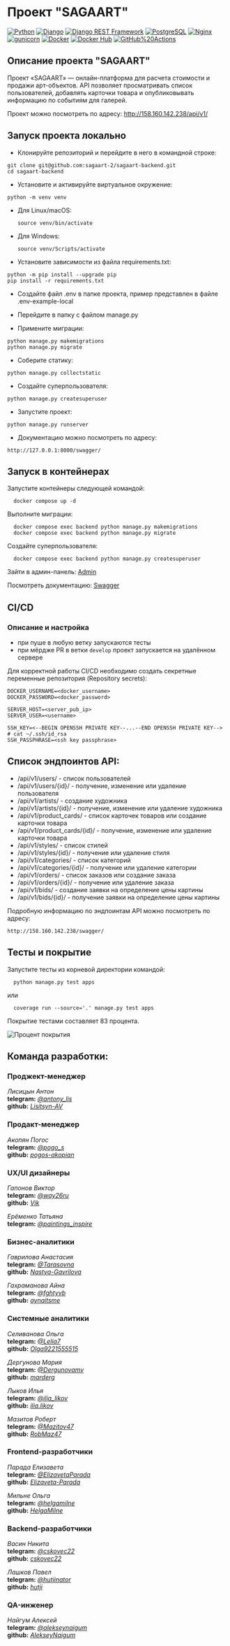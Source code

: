 # Проект "SAGAART"

[![Python](https://img.shields.io/badge/-Python-464646?style=flat&logo=Python&logoColor=56C0C0&color=008080)](https://www.python.org/)
[![Django](https://img.shields.io/badge/-Django-464646?style=flat&logo=Django&logoColor=56C0C0&color=008080)](https://www.djangoproject.com/)
[![Django REST Framework](https://img.shields.io/badge/-Django%20REST%20Framework-464646?style=flat&logo=Django%20REST%20Framework&logoColor=56C0C0&color=008080)](https://www.django-rest-framework.org/)
[![PostgreSQL](https://img.shields.io/badge/-PostgreSQL-464646?style=flat&logo=PostgreSQL&logoColor=56C0C0&color=008080)](https://www.postgresql.org/)
[![Nginx](https://img.shields.io/badge/-NGINX-464646?style=flat&logo=NGINX&logoColor=56C0C0&color=008080)](https://nginx.org/ru/)
[![gunicorn](https://img.shields.io/badge/-gunicorn-464646?style=flat&logo=gunicorn&logoColor=56C0C0&color=008080)](https://gunicorn.org/)
[![Docker](https://img.shields.io/badge/-Docker-464646?style=flat&logo=Docker&logoColor=56C0C0&color=008080)](https://www.docker.com/)
[![Docker Hub](https://img.shields.io/badge/-Docker%20Hub-464646?style=flat&logo=Docker&logoColor=56C0C0&color=008080)](https://www.docker.com/products/docker-hub)
[![GitHub%20Actions](https://img.shields.io/badge/-GitHub%20Actions-464646?style=flat&logo=GitHub%20actions&logoColor=56C0C0&color=008080)](https://github.com/features/actions)

## Описание проекта "SAGAART"

Проект «SAGAART» — онлайн-платформа для расчета
стоимости и продажи арт-объектов. API позволяет просматривать список пользователей, добавлять карточки товара и опубликовывать информацию по событиям для галерей.

Проект можно посмотреть по адресу: http://158.160.142.238/api/v1/

## Запуск проекта локально

- Клонируйте репозиторий и перейдите в него в командной строке:
```
git clone git@github.com:sagaart-2/sagaart-backend.git
cd sagaart-backend
```

- Установите и активируйте виртуальное окружение:

```
python -m venv venv
```

- Для Linux/macOS:

    ```
    source venv/bin/activate
    ```

- Для Windows:

    ```
    source venv/Scripts/activate
    ```

- Установите зависимости из файла requirements.txt:

```
python -m pip install --upgrade pip
pip install -r requirements.txt
```

- Создайте файл .env в папке проекта, пример представлен в файле .env-example-local


- Перейдите в папку с файлом manage.py


- Примените миграции:
```
python manage.py makemigrations
python manage.py migrate
```

- Соберите статику:
```
python manage.py collectstatic
```

- Создайте суперпользователя:
```
python manage.py createsuperuser
```

- Запустите проект:
```
python manage.py runserver
```

- Документацию можно посмотреть по адресу:
```
http://127.0.0.1:8000/swagger/
```

## Запуск в контейнерах

Запустите контейнеры следующей командой:
  ```
    docker compose up -d
  ```

Выполните миграции:
  ```
    docker compose exec backend python manage.py makemigrations
    docker compose exec backend python manage.py migrate
  ```

Создайте суперпользователя:
  ```
    docker compose exec backend python manage.py createsuperuser
  ```

Зайти в админ-панель:
[Admin](http://127.0.0.1:8000/admin/)

Посмотреть документацию:
[Swagger](http://127.0.0.1:8000/swagger/)

## CI/CD
### Описание и настройка

- при пуше в любую ветку запускаются тесты
- при мёрдже PR в ветки `develop` проект запускается на удалённом сервере

Для корректной работы CI/CD необходимо создать секретные переменные репозитория
(Repository secrets):
```text
DOCKER_USERNAME=<docker_username>
DOCKER_PASSWORD=<docker_password>

SERVER_HOST=<server_pub_ip>
SERVER_USER=<username>

SSH_KEY=<--BEGIN OPENSSH PRIVATE KEY--...--END OPENSSH PRIVATE KEY--> # cat ~/.ssh/id_rsa
SSH_PASSPHRASE=<ssh key passphrase>
```

## Список эндпоинтов API:

- /api/v1/users/ - список пользователей
- /api/v1/users/{id}/ - получение, изменение или удаление пользователя
- /api/v1/artists/ - создание художника
- /api/v1/artists/{id}/ - получение, изменение или удаление художника
- /api/v1/product_cards/ - список карточек товаров или создание карточки товара
- /api/v1/product_cards/{id}/ - получение, изменение или удаление карточки товара
- /api/v1/styles/ - список стилей
- /api/v1/styles/{id}/ - получение или удаление стиля
- /api/v1/categories/ - список категорий
- /api/v1/categories/{id}/ - получение или удаление категории
- /api/v1/orders/ - список заказов или создание заказа
- /api/v1/orders/{id}/ - получение или удаление заказа
- /api/v1/bids/ - создание заявки на определение цены картины
- /api/v1/bids/{id}/ - получение заявки на определение цены картины

Подробную информацию по эндпоинтам API можно посмотреть по адресу:
```
http://158.160.142.238/swagger/
```

## Тесты и покрытие

Запустите тесты из корневой директории командой:

  ```
    python manage.py test apps
  ```
  или
  ```
    coverage run --source='.' manage.py test apps
  ```

Покрытие тестами составляет 83 процента.

![Процент покрытия](coverage.png)

## Команда разработки:

### Проджект-менеджер

*Лисицын Антон*  
**telegram:** [*@antony_lis*](https://t.me/antony_lis)  
**github:** [*Lisitsyn-AV*](https://github.com/Lisitsyn-AV) 

### Продакт-менеджер

*Акопян Погос*  
**telegram:** [*@pogo_s*](https://t.me/pogo_s)  
**github:** [*pogos-akopian* ](https://github.com/pogos-akopian)  

### UX/UI дизайнеры

*Гапонов Виктор*  
**telegram:** [*@way26ru*](https://t.me/way26ru)  
**github:** [*Vik*](https://github.com/Vik)  

*Ерёменко Татьяна*  
**telegram:** [*@paintings_inspire*](https://t.me/paintings_inspire)  

### Бизнес-аналитики

*Гаврилова Анастасия*  
**telegram:** [*@Tarasovna*](https://t.me/Tarasovna)  
**github:** [*Nastya-Gavrilova*](https://github.com/Nastya-Gavrilova)  

*Гахраманова Айна*  
**telegram:** [*@fghtyvb*](https://t.me/fghtyvb)  
**github:** [*aynaitsme*](https://github.com/aynaitsme)  

### Системные аналитики

*Селиванова Ольга*  
**telegram:** [*@Lelia7*](https://t.me/Lelia7)  
**github:** [*Olga9221555515*](https://github.com/Olga9221555515)  

*Дергунова Мария*  
**telegram:** [*@Dergunovamv*](https://t.me/Dergunovamv)  
**github:** [*marderg*](https://github.com/marderg)  

*Лыков Илья*  
**telegram:** [*@ilia_likov*](https://t.me/ilia_likov)  
**github:** [*ilia.likov*](https://github.com/ilia.likov)  

*Мазитов Роберт*  
**telegram:** [*@Mazitov47*](https://t.me/Mazitov47)  
**github:** [*RobMaz47*](https://github.com/RobMaz47)  

### Frontend-разработчики

*Парада Елизавета*  
**telegram:** [*@ElizavetaParada*](https://t.me/ElizavetaParada)  
**github:** [*Elizaveta-Parada*](https://github.com/Elizaveta-Parada)  

*Мильне Ольга*  
**telegram:** [*@helgamilne*](https://t.me/helgamilne)  
**github:** [*HelgaMilne*](https://github.com/HelgaMilne)  

### Backend-разработчики

*Васин Никита*  
**telegram:** [*@cskovec22*](https://t.me/cskovec22)  
**github:** [*cskovec22*](https://github.com/cskovec22)  

*Лашков Павел*  
**telegram:** [*@hutjinator*](https://t.me/hutjinator)  
**github:** [*hutji*](https://github.com/hutji)  

### QA-инженер

*Найгум Алексей*  
**telegram:** [*@alekseynaigum*](https://t.me/alekseynaigum)  
**github:** [*AlekseyNaigum*](https://github.com/AlekseyNaigum)  
